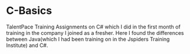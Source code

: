 # C-Basics
TalentPace Training
Assignments on C# which I did in the first month of training in the company I joined as a fresher. Here I found the differences between Java(which I had been training on in the Jspiders Training Institute) and C#.
